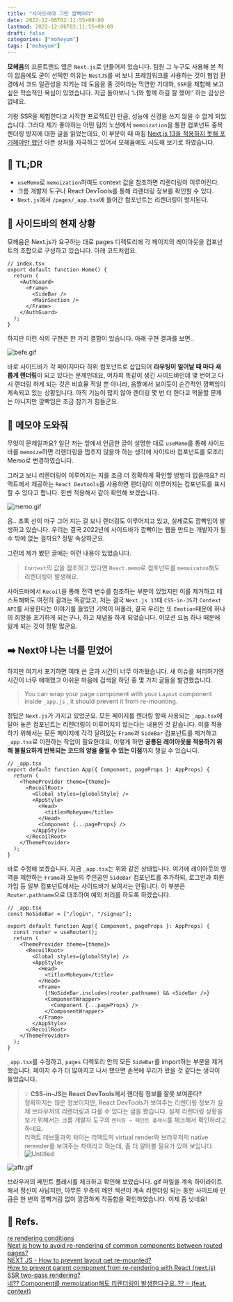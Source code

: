```yaml
---
title: "사이드바야 그만 깜빡여라"
date: 2022-12-06T02:11:55+09:00
lastmod: 2022-12-06T02:11:55+09:00
draft: false
categories: ["moheyum"]
tags: ["moheyum"]
---
```


**모헤윰**의 프론트엔드 앱은 `Next.js`로 만들어져 있습니다. 팀원 그 누구도 사용해 본 적이 없음에도 굳이 선택한 이유는 `NestJS`를 써 보니 프레임워크를 사용하는 것이 협업 환경에서 코드 일관성을 지키는 데 도움을 줄 것이라는 막연한 기대와, `SSR`을 체험해 보고 싶은 학습적인 욕심이 있었습니다. 지금 돌아보니 ‘너와 함께 하길 잘 했어!’ 하는 감상은 없네요.

기왕 SSR을 체험한다고 시작한 프로젝트인 만큼, 성능에 신경을 쓰지 않을 수 없게 되었습니다. 그러다 제가 좋아하는 어떤 팀의 노션에서 `memoization`을 통한 컴포넌트 중복 렌더링 방지에 대한 글을 읽었는데요, 이 부분이 때 마침 [Next.js 13을 적용하지 못해 포기해야만 했던](https://www.notion.so/next-js-13-app-dir-11191a66a5564a25ba882c8a835afd13) 아픈 상처를 자극하고 있어서 모헤윰에도 시도해 보기로 하였습니다.

## 🤷 TL;DR

- `useMemo`로 `memoization`하여도 context 값을 참조하면 리렌더링이 이루어진다.
- 크롬 개발자 도구나 React DevTools를 통해 리렌더링 정보를 확인할 수 있다.
- `Next.js`에서 `/pages/_app.tsx`에 들어간 컴포넌트는 리렌더링이 방지된다.

## 🤔 사이드바의 현재 상황

모헤윰은 Next.js가 요구하는 대로 pages 디렉토리에 각 페이지의 레이아웃을 컴포넌트의 조합으로 구성하고 있습니다. 아래 코드처럼요.

```tsx
// index.tsx
export default function Home() {
  return (
    <AuthGuard>
      <Frame>
        <SideBar />
        <MainSection />
      </Frame>
    </AuthGuard>
  );
}
```

하지만 이런 식의 구현은 한 가지 결함이 있습니다. 아래 구현 결과를 보면..

![befe.gif](/images/posts/2022/12/prevent-sidebar-blinking/01-sidebar-blinking.gif)

바로 사이드바가 각 페이지마다 하위 컴포넌트로 삽입되어 **라우팅이 일어날 때 마다 새롭게 렌더링**이 되고 있다는 문제인데요, 어차피 똑같이 생긴 사이드바인데 몇 번이고 다시 렌더링 하게 되는 것은 비효율 적일 뿐 아니라, 움짤에서 보이듯이 순간적인 깜빡임이 계속되고 있는 상황입니다. 아직 기능이 많지 않아 렌더링 몇 번 더 한다고 억울할 문제는 아니지만 깜빡임은 조금 참기가 힘들군요.

## 📝 메모야 도와줘

무엇이 문제일까요? 일단 저는 앞에서 언급한 글이 설명한 대로 `useMemo`를 통해 사이드바를 `memoize`하면 리렌더링을 멈추지 않을까 하는 생각에 사이드바 컴포넌트를 모조리 Memo로 변경하였습니다.

그러고 보니 리렌더링이 이루어지는 지를 조금 더 정확하게 확인할 방법이 없을까요? 리액트에서 제공하는 `React Devtools`를 사용하면 렌더링이 이루어지는 컴포넌트를 표시할 수 있다고 합니다. 한번 적용해서 같이 확인해 보겠습니다.

![memo.gif](/images/posts/2022/12/prevent-sidebar-blinking/02-sidebar-blinking.gif)

음.. 초록 선이 마구 그어 지는 걸 보니 렌더링도 이루어지고 있고, 실제로도 깜빡임이 발생하고 있습니다. 우리는 결국 2022년에 사이드바가 깜빡이는 웹을 만드는 개발자가 될 수 밖에 없는 걸까요? 정말 속상하군요.

그런데 제가 봤던 글에는 이런 내용이 있었습니다.

> `Context`의 값을 참조하고 있다면 `React.memo`로 컴포넌트를 `memoizaton`해도 리렌더링이 발생해요.

사이드바에서 `Recoil`을 통해 전역 변수를 참조하는 부분이 있었지만 이를 제거하고 테스트해봐도 여전히 결과는 똑같았고, 저는 결국 `Next.js 13`때 `CSS-in-JS`가 `Context API`를 사용한다는 이야기를 들었던 기억이 떠올라, 결국 우리는 또 `Emotion`때문에 하나의 희망을 포기하게 되는구나, 하고 체념을 하게 되었습니다. 이모션 요놈 하나 때문에 잃게 되는 것이 정말 많군요.

## ➡️ Next야 나는 너를 믿었어

하지만 여기서 포기하면 여태 쓴 글과 시간이 너무 아까웠습니다. 새 이슈를 처리하기엔 시간이 너무 애매했고 아쉬운 마음에 검색을 하던 중 몇 가지 글들을 발견했습니다.

> You can wrap your page component with your `Layout` component inside `_app.js`
> , it should prevent it from re-mounting.

정답은 `Next.js`가 가지고 있었군요. 모든 페이지를 렌더링 할때 사용되는 `_app.tsx`에 달아 놓은 컴포넌트는 리렌더링이 이루어지지 않는다는 내용인 것 같습니다. 이를 적용하기 위해서는 모든 페이지에 각각 달려있는 `Frame`과 `SideBar` 컴포넌트를 제거하고 `_app.tsx`로 이전하는 작업이 필요한데요, 이렇게 하면 **공통된 레이아웃을 적용하기 위해 불필요하게 반복되는 코드의 양을 줄일 수 있는 이점**까지 챙길 수 있습니다.

```tsx
// _app.tsx
export default function App({ Component, pageProps }: AppProps) {
  return (
    <ThemeProvider theme={theme}>
      <RecoilRoot>
        <Global styles={globalStyle} />
        <AppStyle>
          <Head>
            <title>Moheyum</title>
          </Head>
          <Component {...pageProps} />
        </AppStyle>
      </RecoilRoot>
    </ThemeProvider>
  );
}
```

바로 수정해 보겠습니다. 지금 `_app.tsx`는 위와 같은 상태입니다. 여기에 레이아웃의 영역을 제한하는 `Frame`과 오늘의 주인공인 `SideBar` 컴포넌트를 추가하되, 로그인과 회원가입 등 일부 컴포넌트에서는 사이드바가 보여서는 안됩니다. 이 부분은 `Router.pathname`으로 대조하여 예외 처리를 하도록 하겠습니다.

```tsx
// _app.tsx
const NoSideBar = ["/login", "/signup"];

export default function App({ Component, pageProps }: AppProps) {
  const router = useRouter();
  return (
    <ThemeProvider theme={theme}>
      <RecoilRoot>
        <Global styles={globalStyle} />
        <AppStyle>
          <Head>
            <title>Moheyum</title>
          </Head>
          <Frame>
            {!NoSideBar.includes(router.pathname) && <SideBar />}
            <ComponentWrapper>
              <Component {...pageProps} />
            </ComponentWrapper>
          </Frame>
        </AppStyle>
      </RecoilRoot>
    </ThemeProvider>
  );
}
```

`_app.tsx`를 수정하고, `pages` 디렉토리 안의 모든 `SideBar`를 import하는 부분을 제거했습니다. 페이지 수가 더 많아지고 나서 했으면 손목에 무리가 왔을 것 같다는 생각이 들었습니다.

> 💡 **CSS-in-JS는 React DevTools에서 렌더링 정보를 잘못 보여준다?**  
> 정확하지는 않은 정보이지만, React DevTools가 보여주는 리렌더링 정보가 실제 브라우저의 리렌더링과 다를 수 있다는 글을 봤습니다. 실제 리렌더링 상황을 보기 위해서는 크롬 개발자 도구의 `렌더링 → 페인트 플래시`를 체크해서 확인하라고 하네요.  
> 리액트 데브툴과의 차이는 리액트의 virtual render와 브라우저의 native rerender를 보여주는 차이라고 하는데, 좀 더 알아볼 필요가 있어 보입니다.  
> ![Untitled](/images/posts/2022/12/prevent-sidebar-blinking/03-sidebar-blinking.png)

![aftr.gif](/images/posts/2022/12/prevent-sidebar-blinking/04-sidebar-blinking.gif)

브라우저의 페인트 플래시를 체크하고 확인해 보았습니다. gif 파일을 계속 하이라이트해서 정신이 사납지만, 아무튼 우측의 메인 섹션이 계속 리렌더링 되는 동안 사이드바 만큼은 한 번의 깜빡거림 없이 깔끔하게 작동함을 확인하였습니다. 이제 좀 낫네요!

## 📖 Refs.

[re rendering conditions](https://velog.io/@gth1123/re-rendering-conditions)  
[Next js how to avoid re-rendering of common components between routed pages?](https://stackoverflow.com/questions/70531347/next-js-how-to-avoid-re-rendering-of-common-components-between-routed-pages)  
[NEXT JS - How to prevent layout get re-mounted?](https://stackoverflow.com/questions/59519286/next-js-how-to-prevent-layout-get-re-mounted)  
[How to prevent parent component from re-rendering with React (next.js) SSR two-pass rendering?](https://stackoverflow.com/questions/58987174/how-to-prevent-parent-component-from-re-rendering-with-react-next-js-ssr-two-p)  
[네?? Component를 memoization해도 리렌더링이 발생한다구요..?? 💦 (feat. context)](https://www.notion.so/Component-memoization-feat-context-a4a73e27d15343e6b518a77c0c9d92b3)

